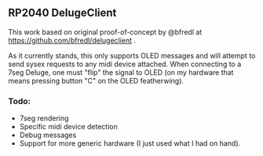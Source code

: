 ## RP2040 DelugeClient

This work based on original proof-of-concept by @bfredl at https://github.com/bfredl/delugeclient .

As it currently stands, this only supports OLED messages and will attempt to send sysex requests to any midi device attached. When connecting to a 7seg Deluge, one must "flip" the signal to OLED (on my hardware that means pressing button "C" on the OLED featherwing).

### Todo:

- 7seg rendering
- Specific midi device detection
- Debug messages
- Support for more generic hardware (I just used what I had on hand).
